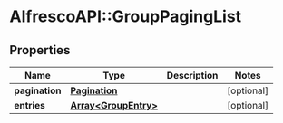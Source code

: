 # AlfrescoAPI::GroupPagingList

## Properties
Name | Type | Description | Notes
------------ | ------------- | ------------- | -------------
**pagination** | [**Pagination**](Pagination.md) |  | [optional] 
**entries** | [**Array&lt;GroupEntry&gt;**](GroupEntry.md) |  | [optional] 


